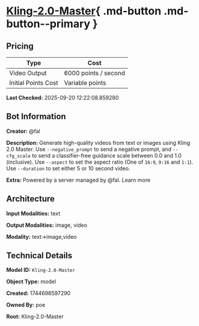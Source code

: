 # [Kling-2.0-Master](https://poe.com/Kling-2.0-Master){ .md-button .md-button--primary }

## Pricing

| Type | Cost |
|------|------|
| Video Output | 6000 points / second |
| Initial Points Cost | Variable points |

**Last Checked:** 2025-09-20 12:22:08.859280


## Bot Information

**Creator:** @fal

**Description:** Generate high-quality videos from text or images using Kling 2.0 Master. Use `--negative_prompt` to send a negative prompt, and `--cfg_scale` to send a classifier-free guidance scale between 0.0 and 1.0 (inclusive). Use `--aspect` to set the aspect ratio (One of `16:9`, `9:16` and `1:1`). Use `--duration` to set either 5 or 10 second video.

**Extra:** Powered by a server managed by @fal. Learn more


## Architecture

**Input Modalities:** text

**Output Modalities:** image, video

**Modality:** text->image,video


## Technical Details

**Model ID:** `Kling-2.0-Master`

**Object Type:** model

**Created:** 1744698597290

**Owned By:** poe

**Root:** Kling-2.0-Master
